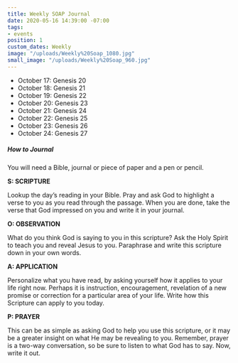 ```yaml
---
title: Weekly SOAP Journal
date: 2020-05-16 14:39:00 -07:00
tags:
- events
position: 1
custom_dates: Weekly
image: "/uploads/Weekly%20Soap_1080.jpg"
small_image: "/uploads/Weekly%20Soap_960.jpg"
---
```


* October 17: Genesis 20
* October 18: Genesis 21
* October 19: Genesis 22
* October 20: Genesis 23
* October 21: Genesis 24
* October 22: Genesis 25
* October 23: Genesis 26
* October 24: Genesis 27

##### How to Journal

You will need a Bible, journal or piece of paper and a pen or pencil.

**S: SCRIPTURE**

Lookup the day’s reading in your Bible. Pray and ask God to highlight a verse to you as you read through the passage. When you are done, take the verse that God impressed on you and write it in your journal.

**O: OBSERVATION**

What do you think God is saying to you in this scripture? Ask the Holy Spirit to teach you and reveal Jesus to you. Paraphrase and write this scripture down in your own words.

**A: APPLICATION**

Personalize what you have read, by asking yourself how it applies to your life right now. Perhaps it is instruction, encouragement, revelation of a new promise or correction for a particular area of your life. Write how this Scripture can apply to you today.

**P: PRAYER**

This can be as simple as asking God to help you use this scripture, or it may be a greater insight on what He may be revealing to you. Remember, prayer is a two-way conversation, so be sure to listen to what God has to say. Now, write it out.